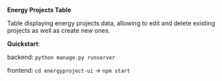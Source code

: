 **Energy Projects Table**

Table displaying energy projects data, allowing to edit and delete existing projects as well as create new ones.

**Quickstart**:

backend: `python manage.py runserver`

frontend: `cd energyproject-ui` -> `npm start`
